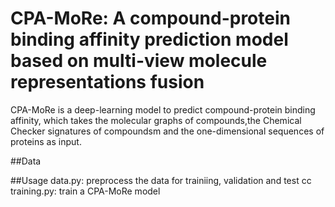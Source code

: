 # CPA-MoRe: A compound-protein binding affinity prediction model based on multi-view molecule representations fusion

CPA-MoRe is a deep-learning model to predict compound-protein binding affinity, which takes the molecular graphs of compounds,the Chemical Checker signatures of compoundsm and the one-dimensional sequences of proteins as input.

##Data

##Usage
data.py: preprocess the data for trainiing, validation and test
cc
training.py: train a CPA-MoRe model


##
